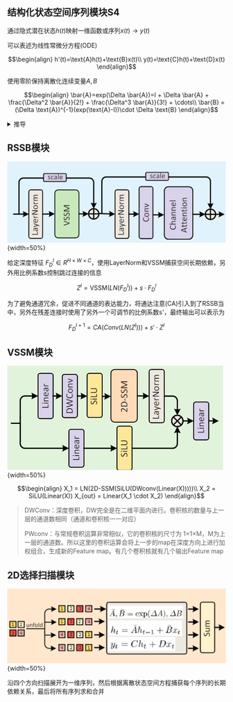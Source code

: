 ## 结构化状态空间序列模块S4

通过隐式潜在状态$h(t)$映射一维函数或序列$x(t)\to y(t)$

可以表述为线性常微分方程(ODE)

$$\begin{align}
    h'(t)=\text{A}h(t)+\text{B}x(t)\\
    y(t)=\text{C}h(t)+\text{D}x(t)
\end{align}$$

使用零阶保持离散化连续变量$A,B$

$$\begin{align}
    \bar{A}=exp(\Delta \bar{A})=I + \Delta \bar{A} + \frac{\Delta^2 \bar{A}}{2!} + \frac{\Delta^3 \bar{A}}{3!} + \cdots\\
    \bar{B} = (\Delta \text{A})^{-1}(exp(\text{A}-I))\cdot \Delta \text{B}
\end{align}$$

<details>
<summary>推导</summary>

矩阵指数 \( e^{A\Delta} \) 的形式来源于连续时间线性系统的解法。具体来说，对于一个连续时间线性时不变（LTI）系统，其状态方程可以写为：

\[ \dot{h}(t) = Ah(t) + Bu(t), \]

其中 \( h(t) \) 是状态向量，\( u(t) \) 是输入向量，而 \( A \) 和 \( B \) 分别是系统矩阵和输入矩阵。

<br> 矩阵指数的来源

为了理解为什么可以用 \( e^{A\Delta} \) 来表示离散化后的状态转移矩阵，我们需要回顾一下如何求解上述微分方程。假设初始条件为 \( h(0) = h_0 \)，并且输入 \( u(t) = 0 \)，那么状态方程的解为：

\[ h(t) = e^{At}h_0. \]

这里 \( e^{At} \) 是矩阵指数，它定义为无穷级数：

\[ e^{At} = I + At + \frac{(At)^2}{2!} + \frac{(At)^3}{3!} + \cdots, \]

其中 \( I \) 是单位矩阵。这个无穷级数在理论上总是收敛的，并且在数值计算中可以通过截断来近似计算。

<br> 离散化过程

当我们想要将这个连续时间系统转换成离散时间系统时，我们通常会采用零阶保持（ZOH）规则。这意味着在每个采样周期 \( [k\Delta, (k+1)\Delta) \) 内，输入 \( u(t) \) 被固定为 \( u[k] \)。因此，在每个采样周期内，状态方程变为：

\[ \dot{h}(t) = Ah(t) + Bu[k], \quad t \in [k\Delta, (k+1)\Delta). \]

在这个时间段内的解可以写作：

\[ h((k+1)\Delta) = e^{A\Delta}h(k\Delta) + \int_{k\Delta}^{(k+1)\Delta} e^{A((k+1)\Delta - \tau)}Bu[k] d\tau. \]

对于零阶保持的情况，积分项可以简化为：

\[ \int_{k\Delta}^{(k+1)\Delta} e^{A((k+1)\Delta - \tau)}Bu[k] d\tau = (e^{A\Delta} - I)A^{-1}Bu[k]. \]

因此，最终的状态更新公式为：

\[ h[(k+1)\Delta] = e^{A\Delta}h[k\Delta] + (e^{A\Delta} - I)A^{-1}Bu[k]. \]

这正是我们在离散化过程中看到的形式，即：

\[ A_d = e^{A\Delta}, \]
\[ B_d = (e^{A\Delta} - I)A^{-1}B. \]
</details>


## RSSB模块

![](image.png){width=50%}

给定深度特征 $F_{D}^l\in R^{H\times W\times C}$，使用LayerNorm和VSSM捕获空间长期依赖，另外用比例系数s控制跳过连接的信息

$$Z^l=\text{VSSM}(LN(F_{D}^l))+s\cdot F_{D}^l$$

为了避免通道冗余，促进不同通道的表达能力，将通达注意(CA)引入到了RSSB当中，另外在残差连接时使用了另外一个可调节的比例系数s'，最终输出可以表示为

$$F_D^{l+1}=CA(Conv(LN(Z^l))) + s'\cdot Z^l$$

## VSSM模块

![](image-1.png){width=50%}

$$\begin{align}
    X_1 = LN(2D-SSM(SiLU(DWconv(Linear(X)))))\\
    X_2 = SiLU(Linear(X))
    X_{out} = Linear(X_1 \cdot X_2)
\end{align}$$

> DWConv：深度卷积，DW完全是在二维平面内进行。卷积核的数量与上一层的通道数相同（通道和卷积核一一对应）
>
> PWconv：与常规卷积运算非常相似，它的卷积核的尺寸为 1×1×M，M为上一层的通道数。所以这里的卷积运算会将上一步的map在深度方向上进行加权组合，生成新的Feature map。有几个卷积核就有几个输出Feature map

## 2D选择扫描模块

![](image-2.png){width=50%}

沿四个方向扫描展开为一维序列，然后根据离散状态空间方程捕获每个序列的长期依赖关系，最后将所有序列求和合并